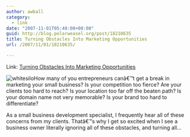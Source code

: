 ```yaml
---
author: awball
category:
  - link
date: "2007-11-01T05:40:00+00:00"
guid: http://blog.polarweasel.org/post/18210635
title: Turning Obstacles Into Marketing Opportunities
url: /2007/11/01/18210635/

---
```

Link: [Turning Obstacles Into Marketing Opportunities](http://feeds.feedburner.com/~r/BusinessOpportunitiesAndIdeas/~3/178177382/turning-obstacles-into-marketing-opportunities)

![whitesilo](http://www.businessopportunitiesandideas.co.uk/wp-content/uploads/2007/11/whitesilo.jpg)How many of you entrepreneurs canâ€™t get a break in marketing your small business? Is your competition too fierce? Are your clients too hard to reach? Is your location too far off the beaten path? Is your domain name not very memorable? Is your brand too hard to differentiate?

As a small business development specialist, I frequently hear all of these concerns from my clients. Thatâ€™s why I get so excited when I see a business owner literally ignoring all of these obstacles, and turning all…

